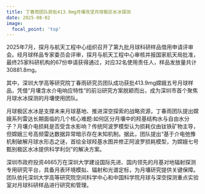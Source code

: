 ```yaml
---
title: 丁春雨团队获批413.9mg月壤攻坚月球极区水冰探测
date: 2025-08-02
image:
  focal_point: 'top'
---
```

2025年7月，探月与航天工程中心组织召开了第九批月球科研样品借用申请评审会。经月球样品专家委员会评审，探月与航天工程中心审核并报国家航天局批准，最终25家科研机构的67份申请获得通过，对应32名使用责任人，样品发放量共计30881.8mg。

其中，深圳大学高等研究院丁春雨研究员团队成功获批413.9mg嫦娥五号月球样品，凭借“月壤含水介电响应特性”的前沿研究方案脱颖而出，成为深圳市首个聚焦月球水冰探测的月壤使用团队。

月球极区水冰是支撑未来月球基地、推进深空探索的战略资源，丁春雨团队提出嫦娥系列雷达长期面临的几个核心难题:如何区分月壤中的羟基结构水与自由水分子？月壤介电损耗是否受含水影响？传统阿波罗模型认为损耗仅由钛铁矿物主导，但嫦娥三号高频雷达数据异常暗示存在未知机制。据此，团队提出“基于介电弛豫机制破解月球水形态之谜，首绘全球羟基水图并修正阿波罗损耗模型，为嫦娥七号甄别极区水冰提供科学利剑”的解决方案。​​

深圳市政府投资4665万在深圳大学建设国际先进、国内领先的月基对地辐射探测专用研究平台，具备月表环境模拟、辐射和光谱定标，为月壤研究提供关键保障。团队依托深圳大学高等研究院空间科学中心和中国科学院月球与深空探测重点实验室对月球科研样品进行研究和管理。